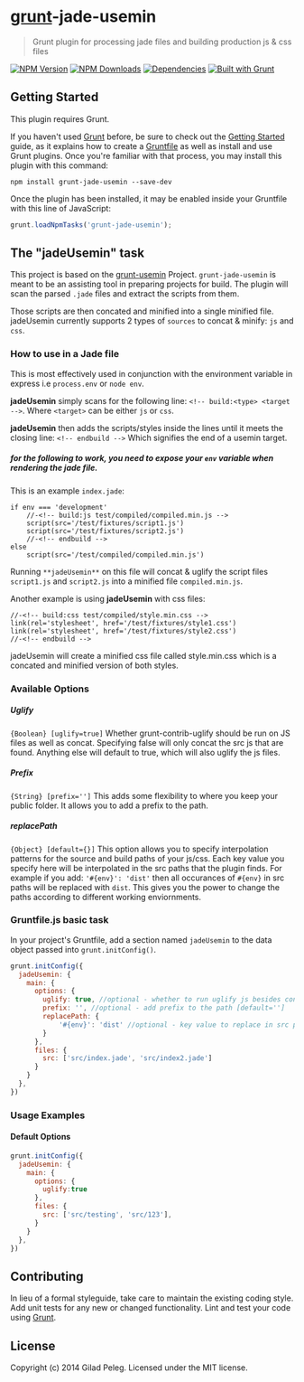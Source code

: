 # [grunt](http://gruntjs.com/)-jade-usemin
> Grunt plugin for processing jade files and building production js & css files

[![NPM Version](http://img.shields.io/npm/v/grunt-jade-usemin.svg?style=flat)](https://npmjs.org/package/grunt-jade-usemin)
[![NPM Downloads](http://img.shields.io/npm/dm/grunt-jade-usemin.svg?style=flat)](https://npmjs.org/package/grunt-jade-usemin)
[![Dependencies](http://img.shields.io/gemnasium/pgilad/grunt-jade-usemin.svg?style=flat)](https://gemnasium.com/pgilad/grunt-jade-usemin)
[![Built with Grunt](http://img.shields.io/badge/BUILT_WITH-GRUNT-orange.svg?style=flat)](http://gruntjs.com/)

## Getting Started
This plugin requires Grunt.

If you haven't used [Grunt](http://gruntjs.com/) before, be sure to check out the [Getting Started](http://gruntjs.com/getting-started) guide, as it explains how to create a [Gruntfile](http://gruntjs.com/sample-gruntfile) as well as install and use Grunt plugins. Once you're familiar with that process, you may install this plugin with this command:

```shell
npm install grunt-jade-usemin --save-dev
```

Once the plugin has been installed, it may be enabled inside your Gruntfile with this line of JavaScript:

```js
grunt.loadNpmTasks('grunt-jade-usemin');
```

## The "jadeUsemin" task

This project is based on the [grunt-usemin](https://github.com/yeoman/grunt-usemin) Project.
`grunt-jade-usemin` is meant to be an assisting tool in preparing projects for build.
The plugin will scan the parsed `.jade` files and extract the scripts from them.

Those scripts are then concated and minified into a single minified file.
jadeUsemin currently supports 2 types of `sources` to concat & minify: `js` and `css`.

### How to use in a Jade file

This is most effectively used in conjunction with the environment variable in express
i.e `process.env` or `node env`.

**jadeUsemin** simply scans for the following line: `<!-- build:<type> <target -->`.
Where `<target>` can be either `js` or `css`.

**jadeUsemin** then adds the scripts/styles inside the lines until it meets the closing line:
`<!-- endbuild -->` Which signifies the end of a usemin target.

##### for the following to work, you need to expose your `env` variable when rendering the jade file.
This is an example `index.jade`:

```jade
if env === 'development'
    //-<!-- build:js test/compiled/compiled.min.js -->
    script(src='/test/fixtures/script1.js')
    script(src='/test/fixtures/script2.js')
    //-<!-- endbuild -->
else
    script(src='/test/compiled/compiled.min.js')
```

Running `**jadeUsemin**` on this file will concat & uglify the script files `script1.js` and `script2.js`
into a minified file `compiled.min.js`.

Another example is using **jadeUsemin** with css files:
```jade
//-<!-- build:css test/compiled/style.min.css -->
link(rel='stylesheet', href='/test/fixtures/style1.css')
link(rel='stylesheet', href='/test/fixtures/style2.css')
//-<!-- endbuild -->
```

jadeUsemin will create a minified css file called style.min.css which is a concated and minified version of both styles.

### Available Options

##### Uglify
`{Boolean} [uglify=true]` Whether grunt-contrib-uglify should be run on JS files as well as concat.
Specifying false will only concat the src js that are found.
Anything else will default to true, which will also uglify the js files.

##### Prefix
`{String} [prefix='']` This adds some flexibility to where you keep your public folder. It
allows you to add a prefix to the path.

##### replacePath
`{Object} [default={}]` This option allows you to specify interpolation patterns for the source and build paths of your js/css.
Each key value you specify here will be interpolated in the src paths that the plugin finds.
For example if you add: `'#{env}': 'dist'` then all occurances of `#{env}` in src paths will be replaced with `dist`.
This gives you the power to change the paths according to different working enviornments.

### Gruntfile.js basic task
In your project's Gruntfile, add a section named `jadeUsemin` to the data object passed into `grunt.initConfig()`.

```js
grunt.initConfig({
  jadeUsemin: {
    main: {
      options: {
        uglify: true, //optional - whether to run uglify js besides concat [default=true]
        prefix: '', //optional - add prefix to the path [default='']
        replacePath: {
            '#{env}': 'dist' //optional - key value to replace in src path
        }
      },
      files: {
        src: ['src/index.jade', 'src/index2.jade']
      }
    }
  },
})
```

### Usage Examples

#### Default Options

```js
grunt.initConfig({
  jadeUsemin: {
    main: {
      options: {
        uglify:true
      },
      files: {
        src: ['src/testing', 'src/123'],
      }
    }
  },
})
```

## Contributing
In lieu of a formal styleguide, take care to maintain the existing coding style. Add unit tests for any new or changed functionality. Lint and test your code using [Grunt](http://gruntjs.com/).

## License
Copyright (c) 2014 Gilad Peleg. Licensed under the MIT license.
